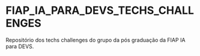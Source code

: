 # FIAP_IA_PARA_DEVS_TECHS_CHALLENGES
Repositório dos techs challenges do grupo da pós graduação da FIAP IA para DEVS.
